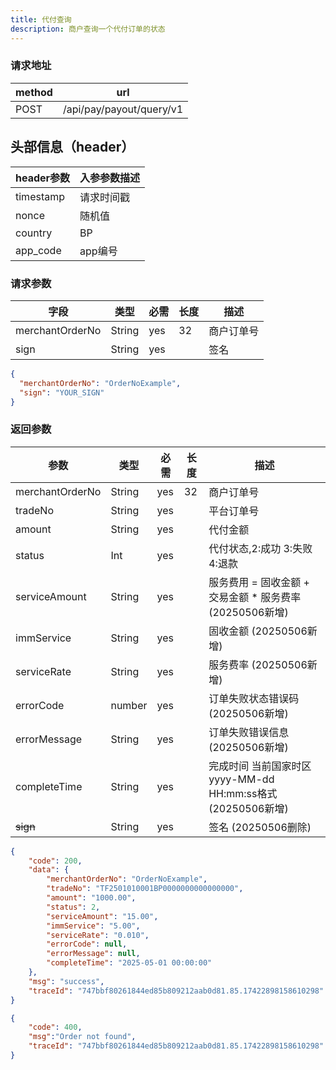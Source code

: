 ```yaml
---
title: 代付查询
description: 商户查询一个代付订单的状态
---
```


### 请求地址

| method | url                      |
| ------ | ------------------------ |
| POST   | /api/pay/payout/query/v1 |

## 头部信息（header）

| header参数                  | 入参参数描述 |
|---------------------------|--------|
| timestamp                 | 请求时间戳  |
| nonce                     | 随机值    |
| country                   | BP     |
| app_code                  | app编号  |

### 请求参数

| 字段            | 类型   | 必需 | 长度 | 描述       |
| --------------- | ------ | ---- | ---- | ---------- |
| merchantOrderNo | String | yes  | 32   | 商户订单号 |
| sign            | String | yes  |      | 签名       |

```json title=请求示例
{
  "merchantOrderNo": "OrderNoExample",
  "sign": "YOUR_SIGN"
}
```

### 返回参数


| 参数                | 类型     | 必需 | 长度  | 描述                                             |
|-------------------|--------| ---- |-----|------------------------------------------------|
| merchantOrderNo   | String | yes  | 32  | 商户订单号                                          |
| tradeNo           | String | yes  |     | 平台订单号                                          |
| amount            | String | yes  |     | 代付金额                                           |
| status            | Int    | yes  |     | 代付状态,2:成功 3:失败 4:退款                                |
| serviceAmount     | String | yes  |     | 服务费用  =  固收金额 +  交易金额 * 服务费率      (20250506新增) |
| immService        | String | yes  |     | 固收金额    (20250506新增)                           |
| serviceRate       | String | yes  |     | 服务费率    (20250506新增)                           |
| errorCode         | number | yes  |     | 订单失败状态错误码     (20250506新增)                     |
| errorMessage      | String | yes  |     | 订单失败错误信息 (20250506新增)                          |
| completeTime     | String | yes  |     | 完成时间 当前国家时区 yyyy-MM-dd HH:mm:ss格式 (20250506新增) |
| ~~sign~~          | String | yes  |     | 签名             (20250506删除)                    |

```json title=返回示例
{
    "code": 200,
    "data": {
        "merchantOrderNo": "OrderNoExample",
        "tradeNo": "TF2501010001BP0000000000000000",
        "amount": "1000.00",
        "status": 2,
        "serviceAmount": "15.00",
        "immService": "5.00",
        "serviceRate": "0.010",
        "errorCode": null,
        "errorMessage": null,
        "completeTime": "2025-05-01 00:00:00"
    },
    "msg": "success",
    "traceId": "747bbf80261844ed85b809212aab0d81.85.17422898158610298"
}
```
```json title=订单不存在返回示例
{
    "code": 400,
    "msg":"Order not found",
    "traceId": "747bbf80261844ed85b809212aab0d81.85.17422898158610298"
}
```
